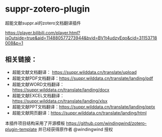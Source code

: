 # suppr-zotero-plugin
超能文献suppr.ai的zotero文档翻译插件


https://player.bilibili.com/player.html?isOutside=true&aid=114880577273944&bvid=BV1t4udzyEqo&cid=31153718008&p=1

## 相关链接：
- 超能文献文档翻译： https://suppr.wilddata.cn/translate/upload
- 超能文献PDF文档翻译：https://suppr.wilddata.cn/translate/landing/pdf
- 超能文献WORD文档翻译：https://suppr.wilddata.cn/translate/landing/docx
- 超能文献EXCEL文档翻译：https://suppr.wilddata.cn/translate/landing/xlsx
- 超能文献PPT文档翻译：https://suppr.wilddata.cn/translate/landing/pptx
- 超能文献网页翻译：https://suppr.wilddata.cn/translate/landing/html


本插件项目结构采用了开源模板 https://github.com/windingwind/zotero-plugin-template 并已经获得原作者 @windingwind  授权

